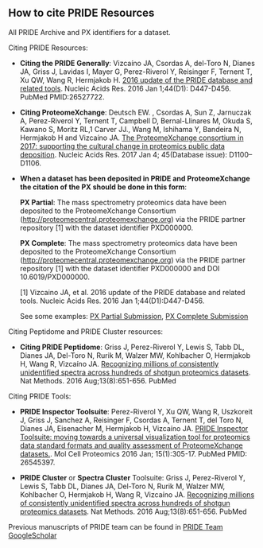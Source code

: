 
## How to cite PRIDE Resources

All PRIDE Archive and PX identifiers for a dataset.

Citing PRIDE Resources:

- **Citing the PRIDE Generally**: Vizcaíno JA, Csordas A, del-Toro N, Dianes JA, Griss J, Lavidas I, Mayer G, Perez-Riverol Y, Reisinger F, Ternent T, Xu QW, Wang R, Hermjakob H.
  [2016 update of the PRIDE database and related tools](http://nar.oxfordjournals.org/content/44/D1/D447.long). Nucleic Acids Res. 2016 Jan 1;44(D1): D447-D456. PubMed PMID:26527722.

- **Citing ProteomeXchange**: Deutsch EW. , Csordas A, Sun Z, Jarnuczak A, Perez-Riverol Y, Ternent T, Campbell D, Bernal-Llinares M, Okuda S, Kawano S, Moritz RL,1 Carver JJ., Wang M, Ishihama Y, Bandeira N, Hermjakob H and Vizcaíno JA.
  [The ProteomeXchange consortium in 2017: supporting the cultural change in proteomics public data deposition](https://www.ncbi.nlm.nih.gov/pmc/articles/PMC5210636/).  Nucleic Acids Res. 2017 Jan 4; 45(Database issue): D1100–D1106.

- **When a dataset has been deposited in PRIDE and ProteomeXchange the citation of the PX should be done in this form**:

  **PX Partial**: The mass spectrometry proteomics data have been deposited to the ProteomeXchange Consortium (http://proteomecentral.proteomexchange.org)
  via the PRIDE partner repository [1] with the dataset identifier PXD000000.

  **PX Complete**: The mass spectrometry proteomics data have been deposited to the ProteomeXchange Consortium (http://proteomecentral.proteomexchange.org)
  via the PRIDE partner repository [1] with the dataset identifier PXD000000 and DOI 10.6019/PXD000000.

  [1] Vizcaino JA, et al. 2016 update of the PRIDE database and related tools. Nucleic Acids Res. 2016 Jan 1;44(D1):D447-D456.

  See some examples: [PX Partial Submission](https://www.sciencedirect.com/science/article/pii/S0092867416315914), [PX Complete Submission]()

Citing Peptidome and PRIDE Cluster resources:

- **Citing PRIDE Peptidome**: Griss J, Perez-Riverol Y, Lewis S, Tabb DL, Dianes JA, Del-Toro N, Rurik M, Walzer MW, Kohlbacher O, Hermjakob H, Wang R, Vizcaíno JA.
  [Recognizing millions of consistently unidentified spectra across hundreds of shotgun proteomics datasets](https://www.ncbi.nlm.nih.gov/pubmed/27493588). Nat Methods. 2016 Aug;13(8):651-656. PubMed

Citing PRIDE Tools:

- **PRIDE Inspector Toolsuite**: Perez-Riverol Y, Xu QW, Wang R, Uszkoreit J, Griss J, Sanchez A, Reisinger F, Csordas A, Ternent T, del Toro N, Dianes JA, Eisenacher M, Hermjakob H, Vizcaíno JA.
 [PRIDE Inspector Toolsuite: moving towards a universal visualization tool for proteomics data standard formats and quality assessment of ProteomeXchange datasets.](http://www.mcponline.org/content/15/1/305.long). Mol Cell Proteomics 2016 Jan; 15(1):305-17. PubMed PMID: 26545397.

- **PRIDE Cluster** or **Spectra Cluster** Toolsuite: Griss J, Perez-Riverol Y, Lewis S, Tabb DL, Dianes JA, Del-Toro N, Rurik M, Walzer MW, Kohlbacher O, Hermjakob H, Wang R, Vizcaíno JA.
 [Recognizing millions of consistently unidentified spectra across hundreds of shotgun proteomics datasets](https://www.ncbi.nlm.nih.gov/pubmed/27493588). Nat Methods. 2016 Aug;13(8):651-656. PubMed


Previous manuscripts of PRIDE team can be found in [PRIDE Team GoogleScholar](https://scholar.google.co.uk/citations?user=tzHv1ZcAAAAJ&hl=en)
